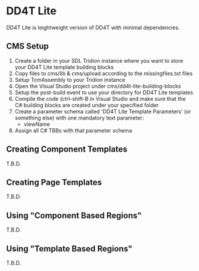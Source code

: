 
DD4T Lite
=============

DD4T Lite is leightweight version of DD4T with minimal dependencies.


CMS Setup
----------

1. Create a folder in your SDL Tridion instance where you want to store your DD4T Lite template building blocks
2. Copy files to cms/lib & cms/upload according to the missingfiles.txt files
3. Setup TcmAssembly to your Tridion instance
4. Open the Visual Studio project under cms/dd4t-lite-building-blocks
5. Setup the post-build event to use your directory for DD4T Lite templates
6. Compile the code (ctrl-shift-B in Visual Studio and make sure that the C# building blocks are created under your specified folder
7. Create a parameter schema called 'DD4T Lite Template Parameters' (or something else) with one mandatory text parameter:
    - viewName
8. Assign all C# TBBs with that parameter schema

Creating Component Templates
-----------------------------
T.B.D.

Creating Page Templates
--------------------------
T.B.D.

Using "Component Based Regions"
----------------------------------
T.B.D.

Using "Template Based Regions"
----------------------------------
T.B.D.

